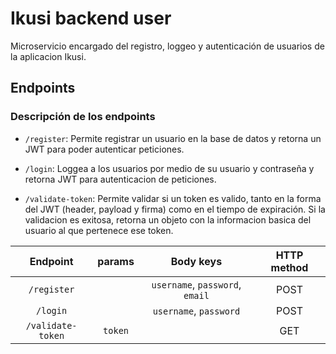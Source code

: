 # Ikusi backend user

Microservicio encargado del registro, loggeo y autenticación de usuarios de la aplicacion Ikusi.

## Endpoints

### Descripción de los endpoints

- `/register`: Permite registrar un usuario en la base de datos y retorna un JWT para poder autenticar peticiones.

- `/login`: Loggea a los usuarios por medio de su usuario y contraseña y retorna JWT para autenticacion de peticiones.

- `/validate-token`: Permite validar si un token es valido, tanto en la forma del JWT (header, payload y firma) como en el tiempo de expiración. Si la validacion es exitosa, retorna un objeto con la informacion basica del usuario al que pertenece ese token.

| Endpoint  | params  |  Body keys | HTTP method |
|:---:|:---:|:---:|:---:|
| `/register`  |   |  `username`, `password`, `email` |  POST |
| `/login`  |   | `username`, `password`  |  POST |
| `/validate-token`  | `token`  |   |  GET |


